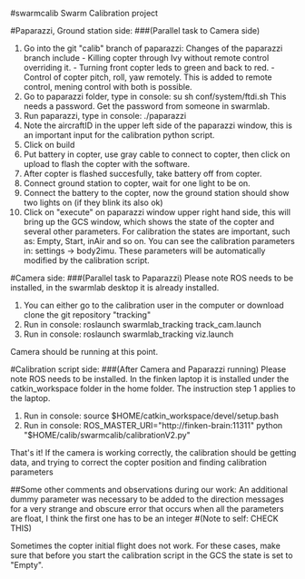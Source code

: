 #swarmcalib
Swarm Calibration project

#Paparazzi, Ground station side: 
###(Parallel task to Camera side)
1.  Go into the git "calib" branch of paparazzi:
     Changes of the paparazzi branch include 
        - Killing copter through Ivy without remote control overriding it.
        - Turning front copter leds to green and back to red.
        - Control of copter pitch, roll, yaw remotely. This is added to
          remote control, mening control with both is possible.
2.  Go to paparazzi folder, type in console: su sh conf/system/ftdi.sh 
    This needs a password. Get the password from someone in swarmlab.
3.  Run paparazzi, type in console: ./paparazzi
4.  Note the aircraftID in the upper left side of the paparazzi window,
    this is an important input for the calibration python script.
5.  Click on build
6.  Put battery in copter, use gray cable to connect to copter, then 
    click on upload to flash the copter with the software.
7.  After copter is flashed succesfully, take battery off from copter.
8.  Connect ground station to copter, wait for one light to be on.
9.  Connect the battery to the copter, now the ground station should show
    two lights on (if they blink its also ok)
10. Click on "execute" on paparazzi window upper right hand side, this
    will bring up the GCS window, which shows the state of the copter
    and several other parameters. 
    For calibration the states are important, such as: Empty, Start, 
    inAir and so on. You can see the calibration parameters in: 
    settings -> body2imu. These parameters will be automatically 
    modified by the calibration script.

#Camera side: 
###(Parallel task to Paparazzi)
Please note ROS needs to be installed, in the swarmlab desktop it is
already installed.

1.  You can either go to the calibration user in the computer or download
    clone the git repository "tracking"
2.  Run in console: roslaunch swarmlab_tracking track_cam.launch
3.  Run in console: roslaunch swarmlab_tracking viz.launch

Camera should be running at this point.

#Calibration script side: 
###(After Camera and Paparazzi running)
Please note ROS needs to be installed. In the finken laptop it is
installed under the catkin_workspace folder in the home folder. The
instruction step 1 applies to the laptop.

1.  Run in console: source $HOME/catkin_workspace/devel/setup.bash
2.  Run in console: 
ROS_MASTER_URI="http://finken-brain:11311" python "$HOME/calib/swarmcalib/calibrationV2.py"

That's it! If the camera is working correctly, the calibration should
be getting data, and trying to correct the copter position and finding
calibration parameters

##Some other comments and observations during our work:
An additional dummy parameter was necessary to be added to the direction
messages for a very strange and obscure error that occurs when all the
parameters are float, I think the first one has to be an integer 
#(Note to self: CHECK THIS)

Sometimes the copter initial flight does not work. For these cases, make
sure that before you start the calibration script in the GCS the state
is set to "Empty".
